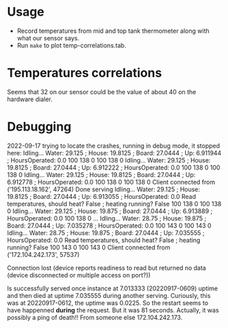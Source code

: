 # Usage

- Record temperatures from mid and top tank thermometer along with what our sensor says.
- Run ``make`` to plot temp-correlations.tab.


# Temperatures correlations

Seems that 32 on our sensor could be the value of about 40 on the hardware dialer.

# Debugging
2022-09-17
trying to locate the crashes, running in debug mode, it stopped here:
Idling... Water:  29.125 ; House:  19.8125 ; Board:  27.0444 ; Up:  6.911944 ; HoursOperated:  0.0
100 138 0
100 138 0
Idling... Water:  29.125 ; House:  19.8125 ; Board:  27.0444 ; Up:  6.912222 ; HoursOperated:  0.0
100 138 0
100 138 0
Idling... Water:  29.125 ; House:  19.8125 ; Board:  27.0444 ; Up:  6.912778 ; HoursOperated:  0.0
100 138 0
100 138 0
Client connected from ('195.113.18.162', 47264)
Done serving
Idling... Water:  29.125 ; House:  19.8125 ; Board:  27.0444 ; Up:  6.913055 ; HoursOperated:  0.0
Read temperatures, should heat?  False ; heating running?  False
100 138 0
100 138 0
Idling... Water:  29.125 ; House:  19.875 ; Board:  27.0444 ; Up:  6.913889 ; HoursOperated:  0.0
100 138 0
...
Idling... Water:  28.75 ; House:  19.875 ; Board:  27.0444 ; Up:  7.035278 ; HoursOperated:  0.0
100 143 0
100 143 0
Idling... Water:  28.75 ; House:  19.875 ; Board:  27.0444 ; Up:  7.035555 ; HoursOperated:  0.0
Read temperatures, should heat?  False ; heating running?  False
100 143 0
100 143 0
Client connected from ('172.104.242.173', 57537)

Connection lost (device reports readiness to read but returned no data (device disconnected or multiple access on port?))

Is successfully served once instance at 7.013333 (20220917-0609) uptime and then died at uptime 7.035555 during another serving. Curiously, this was at 20220917-0612, the uptime was 0.0225. So the restart seems to have happenned **during** the request. But it was 81 seconds. Actually, it was possibly a ping of death!! From someone else 172.104.242.173.
